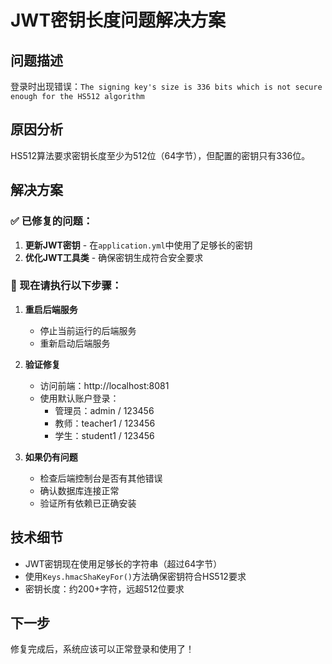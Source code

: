 # JWT密钥长度问题解决方案

## 问题描述
登录时出现错误：`The signing key's size is 336 bits which is not secure enough for the HS512 algorithm`

## 原因分析
HS512算法要求密钥长度至少为512位（64字节），但配置的密钥只有336位。

## 解决方案

### ✅ 已修复的问题：
1. **更新JWT密钥** - 在`application.yml`中使用了足够长的密钥
2. **优化JWT工具类** - 确保密钥生成符合安全要求

### 🚀 现在请执行以下步骤：

1. **重启后端服务**
   - 停止当前运行的后端服务
   - 重新启动后端服务

2. **验证修复**
   - 访问前端：http://localhost:8081
   - 使用默认账户登录：
     - 管理员：admin / 123456
     - 教师：teacher1 / 123456
     - 学生：student1 / 123456

3. **如果仍有问题**
   - 检查后端控制台是否有其他错误
   - 确认数据库连接正常
   - 验证所有依赖已正确安装

## 技术细节
- JWT密钥现在使用足够长的字符串（超过64字节）
- 使用`Keys.hmacShaKeyFor()`方法确保密钥符合HS512要求
- 密钥长度：约200+字符，远超512位要求

## 下一步
修复完成后，系统应该可以正常登录和使用了！
